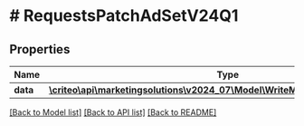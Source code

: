 # # RequestsPatchAdSetV24Q1

## Properties

Name | Type | Description | Notes
------------ | ------------- | ------------- | -------------
**data** | [**\criteo\api\marketingsolutions\v2024_07\Model\WriteModelPatchAdSetV24Q1[]**](WriteModelPatchAdSetV24Q1.md) |  | [optional]

[[Back to Model list]](../../README.md#models) [[Back to API list]](../../README.md#endpoints) [[Back to README]](../../README.md)
